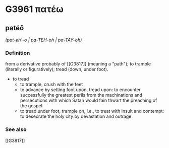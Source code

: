 # G3961 πατέω

## patéō

_(pat-eh'-o | pa-TEH-oh | pa-TAY-oh)_

### Definition

from a derivative probably of [[G3817]] (meaning a "path"); to trample (literally or figuratively); tread (down, under foot).

- to tread
  - to trample, crush with the feet
  - to advance by setting foot upon, tread upon: to encounter successfully the greatest perils from the machinations and persecutions with which Satan would fain thwart the preaching of the gospel
  - to tread under foot, trample on, i.e., to treat with insult and contempt: to desecrate the holy city by devastation and outrage

### See also

[[G3817]]

